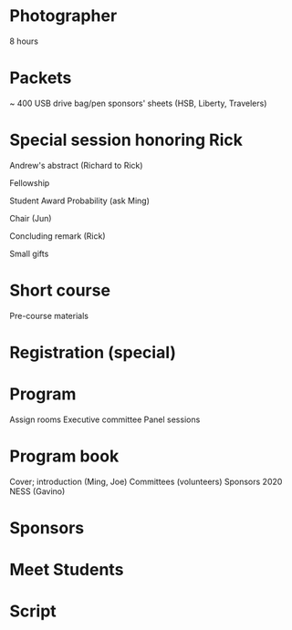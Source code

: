 # Photographer

8 hours

# Packets

~ 400
USB drive
bag/pen
sponsors' sheets (HSB, Liberty, Travelers)

# Special session honoring Rick

Andrew's abstract (Richard to Rick)

Fellowship 

Student Award Probability (ask Ming)

Chair (Jun)

Concluding remark (Rick)

Small gifts

# Short course

Pre-course materials

# Registration (special)


# Program

Assign rooms
Executive committee
Panel sessions

# Program book

Cover; introduction (Ming, Joe)
Committees (volunteers)
Sponsors
2020 NESS (Gavino)

# Sponsors

# Meet Students

# Script



